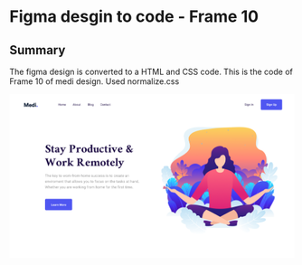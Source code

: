 # Figma desgin to code - Frame 10

## Summary
The figma design is converted to a HTML and CSS code.
This is the code of Frame 10 of medi design.
Used normalize.css

![Figma design](/images/Frame%2010.png?raw=true "Frame-10 Medi")